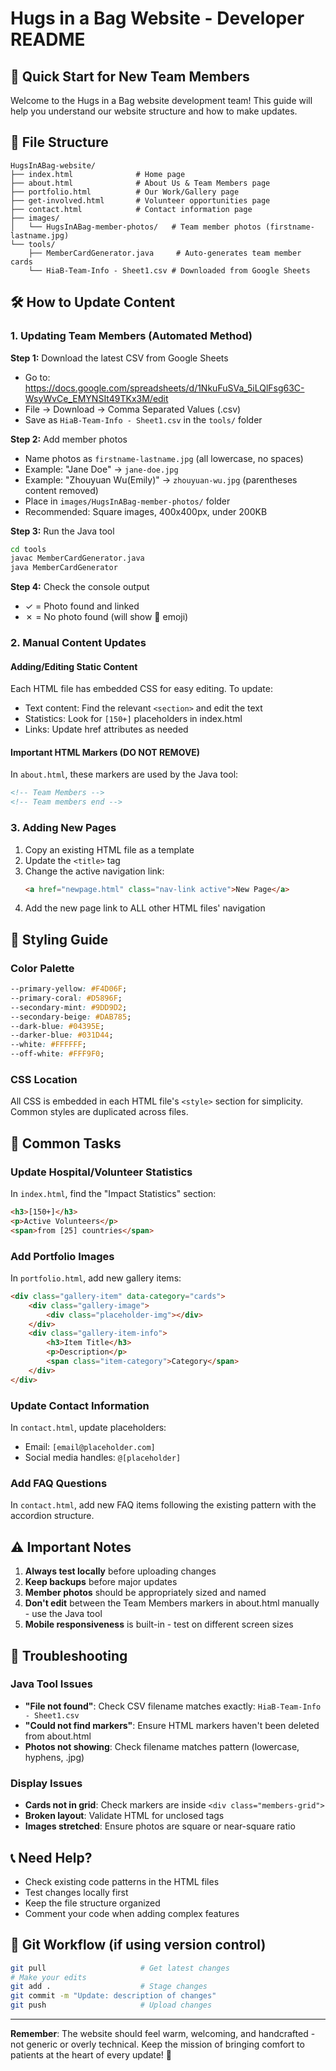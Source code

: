 # Hugs in a Bag Website - Developer README

## 🚀 Quick Start for New Team Members

Welcome to the Hugs in a Bag website development team! This guide will help you understand our website structure and how to make updates.

## 📁 File Structure

```
HugsInABag-website/
├── index.html              # Home page
├── about.html              # About Us & Team Members page
├── portfolio.html          # Our Work/Gallery page
├── get-involved.html       # Volunteer opportunities page
├── contact.html            # Contact information page
├── images/
│   └── HugsInABag-member-photos/   # Team member photos (firstname-lastname.jpg)
└── tools/
    ├── MemberCardGenerator.java     # Auto-generates team member cards
    └── HiaB-Team-Info - Sheet1.csv # Downloaded from Google Sheets
```

## 🛠️ How to Update Content

### 1. Updating Team Members (Automated Method)

**Step 1:** Download the latest CSV from Google Sheets
- Go to: https://docs.google.com/spreadsheets/d/1NkuFuSVa_5iLQlFsg63C-WsyWvCe_EMYNSIt49TKx3M/edit
- File → Download → Comma Separated Values (.csv)
- Save as `HiaB-Team-Info - Sheet1.csv` in the `tools/` folder

**Step 2:** Add member photos
- Name photos as `firstname-lastname.jpg` (all lowercase, no spaces)
- Example: "Jane Doe" → `jane-doe.jpg`
- Example: "Zhouyuan Wu(Emily)" → `zhouyuan-wu.jpg` (parentheses content removed)
- Place in `images/HugsInABag-member-photos/` folder
- Recommended: Square images, 400x400px, under 200KB

**Step 3:** Run the Java tool
```bash
cd tools
javac MemberCardGenerator.java
java MemberCardGenerator
```

**Step 4:** Check the console output
- ✓ = Photo found and linked
- ✗ = No photo found (will show 👤 emoji)

### 2. Manual Content Updates

#### Adding/Editing Static Content
Each HTML file has embedded CSS for easy editing. To update:
- Text content: Find the relevant `<section>` and edit the text
- Statistics: Look for `[150+]` placeholders in index.html
- Links: Update href attributes as needed

#### Important HTML Markers (DO NOT REMOVE)
In `about.html`, these markers are used by the Java tool:
```html
<!-- Team Members -->
<!-- Team members end -->
```

### 3. Adding New Pages

1. Copy an existing HTML file as a template
2. Update the `<title>` tag
3. Change the active navigation link:
   ```html
   <a href="newpage.html" class="nav-link active">New Page</a>
   ```
4. Add the new page link to ALL other HTML files' navigation

## 🎨 Styling Guide

### Color Palette
```css
--primary-yellow: #F4D06F;
--primary-coral: #D5896F;
--secondary-mint: #9DD9D2;
--secondary-beige: #DAB785;
--dark-blue: #04395E;
--darker-blue: #031D44;
--white: #FFFFFF;
--off-white: #FFF9F0;
```

### CSS Location
All CSS is embedded in each HTML file's `<style>` section for simplicity. Common styles are duplicated across files.

## 📝 Common Tasks

### Update Hospital/Volunteer Statistics
In `index.html`, find the "Impact Statistics" section:
```html
<h3>[150+]</h3>
<p>Active Volunteers</p>
<span>from [25] countries</span>
```

### Add Portfolio Images
In `portfolio.html`, add new gallery items:
```html
<div class="gallery-item" data-category="cards">
    <div class="gallery-image">
        <div class="placeholder-img"></div>
    </div>
    <div class="gallery-item-info">
        <h3>Item Title</h3>
        <p>Description</p>
        <span class="item-category">Category</span>
    </div>
</div>
```

### Update Contact Information
In `contact.html`, update placeholders:
- Email: `[email@placeholder.com]`
- Social media handles: `@[placeholder]`

### Add FAQ Questions
In `contact.html`, add new FAQ items following the existing pattern with the accordion structure.

## ⚠️ Important Notes

1. **Always test locally** before uploading changes
2. **Keep backups** before major updates
3. **Member photos** should be appropriately sized and named
4. **Don't edit** between the Team Members markers in about.html manually - use the Java tool
5. **Mobile responsiveness** is built-in - test on different screen sizes

## 🐛 Troubleshooting

### Java Tool Issues
- **"File not found"**: Check CSV filename matches exactly: `HiaB-Team-Info - Sheet1.csv`
- **"Could not find markers"**: Ensure HTML markers haven't been deleted from about.html
- **Photos not showing**: Check filename matches pattern (lowercase, hyphens, .jpg)

### Display Issues
- **Cards not in grid**: Check markers are inside `<div class="members-grid">`
- **Broken layout**: Validate HTML for unclosed tags
- **Images stretched**: Ensure photos are square or near-square ratio

## 📞 Need Help?

- Check existing code patterns in the HTML files
- Test changes locally first
- Keep the file structure organized
- Comment your code when adding complex features

## 🔄 Git Workflow (if using version control)

```bash
git pull                     # Get latest changes
# Make your edits
git add .                    # Stage changes
git commit -m "Update: description of changes"
git push                     # Upload changes
```

---

**Remember**: The website should feel warm, welcoming, and handcrafted - not generic or overly technical. Keep the mission of bringing comfort to patients at the heart of every update! 💝